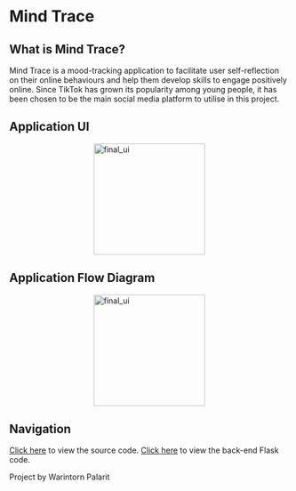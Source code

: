 # Mind Trace

## What is Mind Trace?
Mind Trace is a mood-tracking application to facilitate user self-reflection on their online behaviours and help them develop skills to engage positively online. Since TikTok has grown its popularity among young people, it has been chosen to be the main social media platform to utilise in this project.

## Application UI
<img alt="final_ui" src="https://github.com/wwplr/MindTrace/assets/98458713/5b077c1e-9949-438d-9cc8-e529940084b5" style="display: block; width: 200; height: auto; margin: 0 auto">

## Application Flow Diagram
<img alt="final_ui" src="https://github.com/wwplr/MindTrace/assets/98458713/3e7cf4f4-149e-499f-9a6f-9e01d1f3d025" style="display: block; width: 200; height: auto; margin: 0 auto">

## Navigation
[Click here](mind_trace/lib) to view the source code.
[Click here](flask.py) to view the back-end Flask code.

Project by Warintorn Palarit
